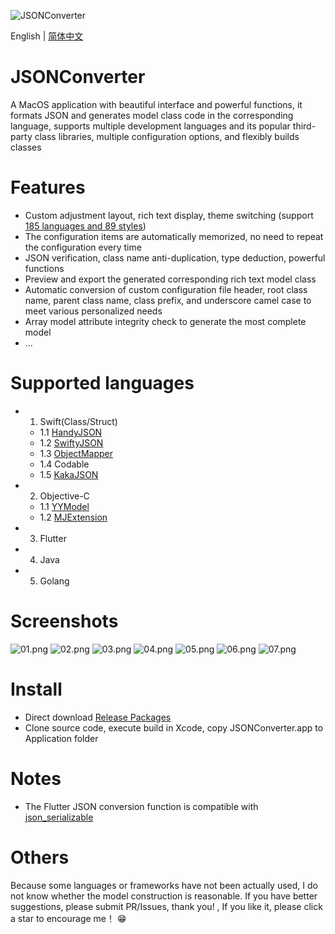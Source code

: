 ![JSONConverter](/Screenshots/logo.png)

English | [简体中文](./README.zh-CN.md)

JSONConverter
============
A MacOS application with beautiful interface and powerful functions, it formats JSON and generates model class code in the corresponding language, supports multiple development languages and its popular third-party class libraries, multiple configuration options, and flexibly builds classes

Features
========
* Custom adjustment layout, rich text display, theme switching (support [185 languages and 89 styles](https://highlightjs.org/static/demo/))
* The configuration items are automatically memorized, no need to repeat the configuration every time
* JSON verification, class name anti-duplication, type deduction, powerful functions
* Preview and export the generated corresponding rich text model class
* Automatic conversion of custom configuration file header, root class name, parent class name, class prefix, and underscore camel case to meet various personalized needs
* Array model attribute integrity check to generate the most complete model
* ...

Supported languages
=============================
- 1. Swift(Class/Struct)
    - 1.1 [HandyJSON](https://github.com/alibaba/HandyJSON)
    - 1.2 [SwiftyJSON](https://github.com/SwiftyJSON/SwiftyJSON)
    - 1.3 [ObjectMapper](https://github.com/Hearst-DD/ObjectMapper)
    - 1.4 Codable
    - 1.5 [KakaJSON](https://github.com/kakaopensource/KakaJSON)
- 2. Objective-C
    - 1.1 [YYModel](https://github.com/ibireme/YYModel)
    - 1.2 [MJExtension](https://github.com/CoderMJLee/MJExtension)
- 3. Flutter
- 4. Java
- 5. Golang

Screenshots
========================
![01.png](/Screenshots/01.png)
![02.png](/Screenshots/02.png)
![03.png](/Screenshots/03.png)
![04.png](/Screenshots/04.png)
![05.png](/Screenshots/05.png)
![06.png](/Screenshots/06.png)
![07.png](/Screenshots/07.png)

Install
============
- Direct download [Release Packages](https://github.com/vvkeep/JSONConverter/releases)
- Clone source code, execute build in Xcode, copy JSONConverter.app to Application folder

Notes
=====
* The Flutter JSON conversion function is compatible with [json_serializable](https://github.com/dart-lang/json_serializable)

Others
======
Because some languages or frameworks have not been actually used, I do not know whether the model construction is reasonable. If you have better suggestions, please submit PR/Issues, thank you! , If you like it, please click a star to encourage me！ 😁
